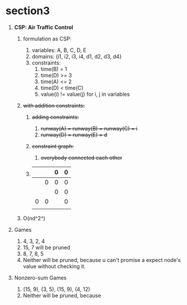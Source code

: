 # section3

1. **CSP: Air Traffic Control**

   1. formulation as CSP:

      1. variables: A, B, C, D, E
      2. domains: {i1, i2, i3, i4, d1, d2, d3, d4}
      3. constraints:
         1. time(B) = 1
         2. time(D) >= 3
         3. time(A) <= 2
         4. time(D) < time(C)
         5. value(i) != value(j) for i, j in variables

   2. ~~with addition constraints:~~

      1. ~~adding constraints:~~

         1. ~~runway(A) = runway(B) = runway(C) = i~~
         2. ~~runway(D) = runway(E) = d~~ 

      2. ~~constraint graph:~~

         1. ~~everybody connected each other~~

      3. |      |      | 0    | 0    |
         | ---- | ---- | ---- | ---- |
         |      | 0    | 0    | 0    |
         |      |      | 0    | 0    |
         | 0    | 0    |      | 0    |
         |      |      |      |      |

   3. O(nd^2^)

2. Games
   1.  4, 3, 2, 4
   2. 15, 7 will be pruned
   3. 8, 7, 8, 5
   4. Neither will be pruned, because u can't promise a expect node's value without checking it.
3. Nonzero-sum Games
   1. (15, 9), (3, 5), (15, 9), (4, 12)
   2. Neither will be pruned, because 

